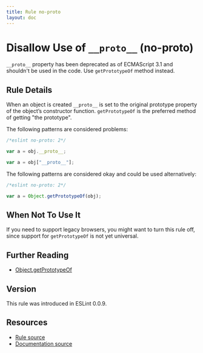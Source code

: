 ```yaml
---
title: Rule no-proto
layout: doc
---
```

<!-- Note: No pull requests accepted for this file. See README.md in the root directory for details. -->

# Disallow Use of `__proto__` (no-proto)

`__proto__` property has been deprecated as of ECMAScript 3.1 and shouldn't be used in the code. Use `getPrototypeOf` method instead.

## Rule Details

When an object is created `__proto__` is set to the original prototype property of the object’s constructor function. `getPrototypeOf` is the preferred method of getting "the prototype".

The following patterns are considered problems:

```js
/*eslint no-proto: 2*/

var a = obj.__proto__;

var a = obj["__proto__"];
```

The following patterns are considered okay and could be used alternatively:

```js
/*eslint no-proto: 2*/

var a = Object.getPrototypeOf(obj);
```

## When Not To Use It

If you need to support legacy browsers, you might want to turn this rule off, since support for `getPrototypeOf` is not yet universal.

## Further Reading

* [Object.getPrototypeOf](http://ejohn.org/blog/objectgetprototypeof/)

## Version

This rule was introduced in ESLint 0.0.9.

## Resources

* [Rule source](https://github.com/eslint/eslint/tree/master/lib/rules/no-proto.js)
* [Documentation source](https://github.com/eslint/eslint/tree/master/docs/rules/no-proto.md)
